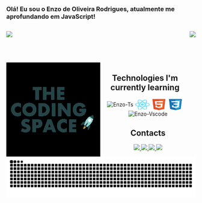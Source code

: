 ### Olá! Eu sou o Enzo de Oliveira Rodrigues, atualmente me aprofundando em JavaScript! 

##
 <!--Status!-->
<div>
  <img  height="180em"  align="right" src="https://github-readme-stats.vercel.app/api/top-langs/?username=Rodriguessz&layout=compact&langs_count=7&theme=tokyonight"/>

 <img height="180em" src="https://github-readme-stats.vercel.app/api?username=Rodriguessz&show_icons=true&theme=tokyonight&include_all_commits=true&count_private=true"/>

</div> <!--End-Status!-->
<br>
 
##
<div align="center">
<div style="display: inline_block"><br>

<img align="left" height="250" alt="coding-space" src="CODE.gif">
<h2 align="center">Technologies I'm currently learning </h2>


<img align="center" alt="Enzo-Ts" height="30" width="40" src="https://cdn.jsdelivr.net/gh/devicons/devicon/icons/javascript/javascript-plain.svg"/>

<img align="center" alt="Enzo-Ts" height="30" width="40" src="https://raw.githubusercontent.com/devicons/devicon/master/icons/react/react-original.svg"> 

<img align="center" alt="Enzo-HTML" height="30" width="40" src="https://raw.githubusercontent.com/devicons/devicon/master/icons/html5/html5-original.svg">

<img align="center" alt="Enzo-CSS" height="30" width="40" src="https://raw.githubusercontent.com/devicons/devicon/master/icons/css3/css3-original.svg">

<img align="center" alt="Enzo-Vscode" height="30" width="40" src="https://cdn.jsdelivr.net/gh/devicons/devicon/icons/vscode/vscode-original.svg">
 
</div>

<!--Contatos!-->


##
<h2 align="center"> Contacts </h2> 


 <a href="https://instagram.com/rodriguesszz_" target="_blank">

 <img src="https://img.shields.io/badge/-Instagram-%23E4405F?style=for-the-badge&logo=instagram&logoColor=white" target="_blank">

 </a>
 
 <a href="https://discord.gg/4xwpXUxp" target="_blank">

 <img src="https://img.shields.io/badge/Discord-7289DA?style=for-the-badge&logo=discord&logoColor=white" target="_blank">

 </a> 

 <a href = "mailto:enzo.orodrigues03@gmail.com">

 <img src="https://img.shields.io/badge/Gmail-D14836?style=for-the-badge&logo=gmail&logoColor=white">

 </a>

 <a href="https://www.linkedin.com/in/enzo-rodrigues-b9bb33232/" target="_blank">

 <img src="https://img.shields.io/badge/-LinkedIn-%230077B5?style=for-the-badge&logo=linkedin&logoColor=white" target="_blank">
 
 </a> 



 </div>
  



  
  
  
  ![Snake animation](https://github.com/rodriguessz/rodriguessz/blob/output/github-contribution-grid-snake.svg)

